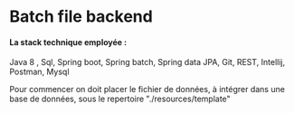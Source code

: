 # Batch file backend

#### La stack technique employée :
 Java 8 , Sql, Spring boot, Spring batch, Spring data JPA, Git,  REST, Intellij, Postman, Mysql

Pour commencer on doit placer le fichier de données, à intégrer dans une base de données, sous le repertoire "./resources/template"
